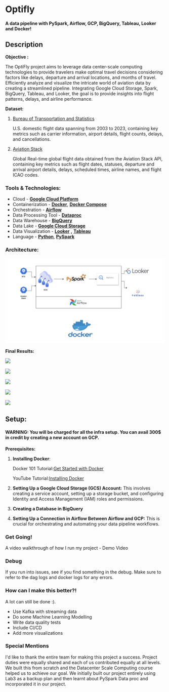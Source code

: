 #
# **Optifly**

**A data pipeline with PySpark, Airflow, GCP, BigQuery, Tableau, Looker and Docker!**

## **Description**

**Objective :**

The OptiFly project aims to leverage data center-scale computing technologies to provide travelers make optimal travel decisions considering factors like delays, departure and arrival locations, and months of travel. Efficiently analyze and visualize the intricate world of aviation data by creating a streamlined pipeline. Integrating Google Cloud Storage, Spark, BigQuery, Tableau, and Looker, the goal is to provide insights into flight patterns, delays, and airline performance.

**Dataset:**

1. [Bureau of Transportation and Statistics](https://www.bts.gov/topics/airlines-and-airports/quick-links-popular-air-carrier-statistics)

    U.S. domestic flight data spanning from 2003 to 2023, containing key metrics such as carrier information, airport details, flight counts, delays, and cancellations.

2. [Aviation Stack](https://aviationstack.com/documentation)

    Global Real-time global flight data obtained from the Aviation Stack API, containing key metrics such as flight dates, statuses, departure and arrival airport details, delays, scheduled times, airline names, and flight ICAO codes.

### **Tools & Technologies:**

- Cloud - [**Google Cloud Platform**](https://cloud.google.com/)
- Containerization - [**Docker**](https://www.docker.com/), [**Docker Compose**](https://docs.docker.com/compose/)
- Orchestration - [**Airflow**](https://airflow.apache.org/)
- Data Processing Tool - [**Dataproc**](https://cloud.google.com/dataproc?hl=en)
- Data Warehouse - [**BigQuery**](https://cloud.google.com/bigquery?hl=en)
- Data Lake - [**Google Cloud Storage**](https://cloud.google.com/storage?hl=en)
- Data Visualization - [**Looker**](https://cloud.google.com/looker?hl=en) **,** [**Tableau**](https://www.tableau.com)
- Language - [**Python**](https://www.python.org/), [**PySpark**](https://spark.apache.org/docs/latest/api/python/index.html)



### **Architecture:**

![](Architecture.png)


**Final Results:**

![](RackMultipart20231220-1-j1oz30_html_2dc26fc420999837.png)

![](RackMultipart20231220-1-j1oz30_html_b81b7d6d50fc99cb.png)

![](RackMultipart20231220-1-j1oz30_html_eccbbaf97d924d1f.png)

![](RackMultipart20231220-1-j1oz30_html_b6e833761c8e5402.png)

![](RackMultipart20231220-1-j1oz30_html_c4dba7d29af1da73.png)

##


## **Setup:**

#### **WARNING: You will be charged for all the infra setup. You can avail 300$ in credit by creating a new account on GCP.**

**Prerequisites:**

1. **Installing Docker**:

    Docker 101 Tutorial:[Get Started with Docker](https://www.docker.com/101-tutorial)

    YouTube Tutorial:[Installing Docker](https://www.youtube.com/watch?v=8Ev1aXl7TGY)

1. **Setting Up a Google Cloud Storage (GCS) Account:** This involves creating a service account, setting up a storage bucket, and configuring Identity and Access Management (IAM) roles and permissions.
2. **Creating a Database in BigQuery**
3. **Setting Up a Connection in Airflow Between Airflow and GCP:** This is crucial for orchestrating and automating your data pipeline workflows.

### **Get Going!**

   A video walkthrough of how I run my project - Demo Video

### **Debug**

  If you run into issues, see if you find something in the debug. Make sure to refer to the dag logs and docker logs for any errors.

### **How can I make this better?!**

  A lot can still be done :).

- Use Kafka with streaming data
- Do some Machine Learning Modelling
- Write data quality tests
- Include CI/CD
- Add more visualizations

### **Special Mentions**

  I'd like to thank the entire team for making this project a success. Project duties were equally shared and each of us contributed equally at all levels. We built this from scratch and the Datacenter Scale Computing course helped us to achieve our goal. We initially built our project entirely using Lab3 as a backup plan and then learnt about PySpark Data proc and incorporated it in our project.
